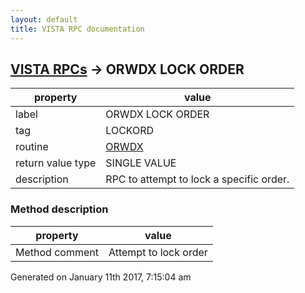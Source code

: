 ```yaml
---
layout: default
title: VISTA RPC documentation
---
```




## [VISTA RPCs](TableOfContent.md) &#8594; ORWDX LOCK ORDER 

 property | value 
--- | --- 
 label | ORWDX LOCK ORDER
 tag | LOCKORD
 routine | [ORWDX](http://code.osehra.org/dox/Routine_ORWDX_source.html)
 return value type | SINGLE VALUE
 description | RPC to attempt to lock a specific order.


### Method description

 property | value 
--- | --- 
 Method comment | Attempt to lock order




 Generated on January 11th 2017, 7:15:04 am